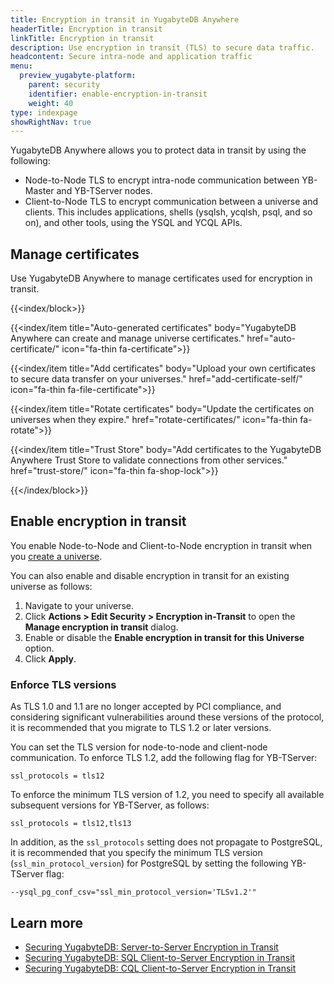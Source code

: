 ```yaml
---
title: Encryption in transit in YugabyteDB Anywhere
headerTitle: Encryption in transit
linkTitle: Encryption in transit
description: Use encryption in transit (TLS) to secure data traffic.
headcontent: Secure intra-node and application traffic
menu:
  preview_yugabyte-platform:
    parent: security
    identifier: enable-encryption-in-transit
    weight: 40
type: indexpage
showRightNav: true
---
```


YugabyteDB Anywhere allows you to protect data in transit by using the following:

- Node-to-Node TLS to encrypt intra-node communication between YB-Master and YB-TServer nodes.
- Client-to-Node TLS to encrypt communication between a universe and clients. This includes applications, shells (ysqlsh, ycqlsh, psql, and so on), and other tools, using the YSQL and YCQL APIs.

## Manage certificates

Use YugabyteDB Anywhere to manage certificates used for encryption in transit.

{{<index/block>}}

  {{<index/item
    title="Auto-generated certificates"
    body="YugabyteDB Anywhere can create and manage universe certificates."
    href="auto-certificate/"
    icon="fa-thin fa-certificate">}}

  {{<index/item
    title="Add certificates"
    body="Upload your own certificates to secure data transfer on your universes."
    href="add-certificate-self/"
    icon="fa-thin fa-file-certificate">}}

  {{<index/item
    title="Rotate certificates"
    body="Update the certificates on universes when they expire."
    href="rotate-certificates/"
    icon="fa-thin fa-rotate">}}

  {{<index/item
    title="Trust Store"
    body="Add certificates to the YugabyteDB Anywhere Trust Store to validate connections from other services."
    href="trust-store/"
    icon="fa-thin fa-shop-lock">}}

{{</index/block>}}

## Enable encryption in transit

You enable Node-to-Node and Client-to-Node encryption in transit when you [create a universe](../../create-deployments/create-universe-multi-zone/).

You can also enable and disable encryption in transit for an existing universe as follows:

1. Navigate to your universe.
1. Click **Actions > Edit Security > Encryption in-Transit** to open the **Manage encryption in transit** dialog.
1. Enable or disable the **Enable encryption in transit for this Universe** option.
1. Click **Apply**.

### Enforce TLS versions

As TLS 1.0 and 1.1 are no longer accepted by PCI compliance, and considering significant vulnerabilities around these versions of the protocol, it is recommended that you migrate to TLS 1.2 or later versions.

You can set the TLS version for node-to-node and client-node communication. To enforce TLS 1.2, add the following flag for YB-TServer:

```shell
ssl_protocols = tls12
```

To enforce the minimum TLS version of 1.2, you need to specify all available subsequent versions for YB-TServer, as follows:

```shell
ssl_protocols = tls12,tls13
```

In addition, as the `ssl_protocols` setting does not propagate to PostgreSQL, it is recommended that you specify the minimum TLS version (`ssl_min_protocol_version`) for PostgreSQL by setting the following YB-TServer flag:

```shell
--ysql_pg_conf_csv="ssl_min_protocol_version='TLSv1.2'"
```

## Learn more

- [Securing YugabyteDB: Server-to-Server Encryption in Transit](https://www.yugabyte.com/blog/yugabytedb-server-to-server-encryption/)
- [Securing YugabyteDB: SQL Client-to-Server Encryption in Transit](https://www.yugabyte.com/blog/securing-yugabytedb-client-to-server-encryption/)
- [Securing YugabyteDB: CQL Client-to-Server Encryption in Transit](https://www.yugabyte.com/blog/securing-yugabytedb-part-3-cql-client-server-encryption-transit/)
